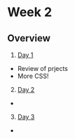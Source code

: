 # Week 2

## Overview
1. [Day 1](https://github.com/kevinatown/nupaths_web_app/blob/main/week2/lessons/day1.md)
  + Review of prjects
  + More CSS!
2. [Day 2](https://github.com/kevinatown/nupaths_web_app/blob/main/week2/lessons/day2.md)
  + 
3. [Day 3](https://github.com/kevinatown/nupaths_web_app/blob/main/week2/lessons/day3.md)
  + 
